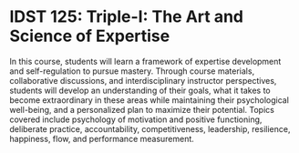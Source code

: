 # IDST 125: Triple-I: The Art and Science of Expertise

In this course, students will learn a framework of expertise development and self-regulation to pursue mastery. Through course materials, collaborative discussions, and interdisciplinary instructor perspectives, students will develop an understanding of their goals, what it takes to become extraordinary in these areas while maintaining their psychological well-being, and a personalized plan to maximize their potential. Topics covered include psychology of motivation and positive functioning, deliberate practice, accountability, competitiveness, leadership, resilience, happiness, flow, and performance measurement.